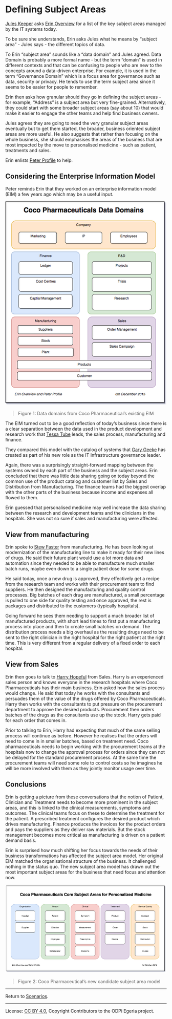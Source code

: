 <!-- SPDX-License-Identifier: CC-BY-4.0 -->
<!-- Copyright Contributors to the ODPi Egeria project. -->
# Defining Subject Areas

[Jules Keeper](../../personas/jules-keeper.md) asks [Erin Overview](../../personas/erin-overview.md) for a list of the key subject areas managed by the IT systems today.

To be sure she understands, Erin asks Jules what he means by “subject area” - Jules says - the different topics of data.

To Erin “subject area” sounds like a “data domain” and Jules agreed.  Data Domain is probably a more formal name - but the term “domain” is used in different contexts and that can be confusing to people who are new to the concepts around a data-driven enterprise.  For example, it is used in the term “Governance Domain” which is a focus area for governance such as data, security or privacy.  He tends to use the term subject area since it seems to be easier for people to remember.

Erin then asks how granular should they go in defining the subject areas - for example, “Address” is a subject area but very fine-grained.  Alternatively, they could start with some broader subject areas (say about 10) that would make it easier to engage the other teams and help find business owners.

Jules agrees they are going to need the very granular subject areas eventually but to get them started, the broader, business oriented subject areas are more useful.  He also suggests that rather than focusing on the whole business, she should emphasises the areas of the business that are most impacted by the move to personalised medicine - such as patient, treatments and sales.

Erin enlists [Peter Profile](../../personas/peter-profile.md) to help.

## Considering the Enterprise Information Model

Peter reminds Erin that they worked on an enterprise information model (EIM) a few years ago which may be a useful input.

![Figure 1](coco-pharmaceuticals-eim-data-domains.png#pagewidth)
> Figure 1: Data domains from Coco Pharmaceutical’s existing EIM

The EIM turned out to be a good reflection of today’s business since there is a clear separation between the
data used in the product development and research work that [Tessa Tube](../../personas/tessa-tube.md) leads, the sales process,
manufacturing and finance.

They compared this model with the catalog of systems that [Gary Geeke](../../personas/gary-geeke.md) has created as part of his
new role as the IT Infrastructure governance leader.

Again, there was a surprisingly straight-forward mapping between the systems owned by each part of the business
and the subject areas.  Erin concluded that there was little data sharing going on today beyond the common
use of the product catalog and customer list by Sales and Distribution from Manufacturing.
The finance teams had the biggest overlap with the other parts of the business because income and expenses all
flowed to them.

Erin guessed that personalised medicine may well increase the data sharing between the research and development
teams and the clinicians in the hospitals.  She was not so sure if sales and manufacturing were affected.

## View from manufacturing

Erin spoke to [Stew Faster](../../personas/stew-faster.md) from manufacturing.
He has been looking at modernization of the manufacturing line
to make it ready for their new lines of drugs.
He said their future plant would use a lot more data and automation
since they needed to be able to manufacture much smaller batch runs,
maybe even down to a single patient dose for some drugs.

He said today, once a new drug is approved, they effectively get a recipe from the research team and works with their
procurement team to find suppliers.  He then designed the manufacturing and quality control processes.
Big batches of each drug are manufactured, a small percentage is pulled to one side for quality testing and once approved,
the rest is packages and distributed to the customers (typically hospitals).

Going forward he sees them needing to support a much broader list of manufactured products, with short
lead times to first put a manufacturing process into place and then to create small batches on demand.
The distribution process needs a big overhaul as the resulting drugs need to be sent to the right clinician
in the right hospital for the right patient at the right time.
This is very different from a regular delivery of a fixed order to each hospital.

## View from Sales

Erin then goes to talk to [Harry Hopeful](../../personas/harry-hopeful.md) from Sales.
Harry is an experienced sales person and knows everyone in the research hospitals where Coco Pharmaceuticals
has their main business.  Erin asked how the sales process would change.
He said that today he works with the consultants and persuades them of the value of the drugs offered by Coco Pharmaceuticals.
Harry then works with the consultants to put pressure on the procurement department to approve the desired products.
Procurement then orders batches of the drugs as the consultants use up the stock.
Harry gets paid for each order that comes in.

Prior to talking to Erin, Harry had expecting that much of the same selling process will continue as before.
However he realises that the orders will need to come in in smaller batches, based on treatment need.
Coco pharmaceuticals needs to begin working with the procurement teams at the hospitals now to change the
approval process for orders since they can not be delayed for the standard procurement process.
At the same time the procurement teams will need some role to control costs so he imagines he will be more involved
with them as they jointly monitor usage over time.

## Conclusions

Erin is getting a picture from these conversations that the notion of Patient, Clinician and Treatment
needs to become more prominent in the subject areas, and this is linked to the clinical measurements, symptoms and outcomes.
The clinical teams focus on these to determine the treatment for the patient.
A prescribed treatment configures the desired product which drives manufacturing.
Finance produces the invoices for the product orders and pays the suppliers as they deliver raw materials.
But the stock management becomes more critical as manufacturing is driven on a patient demand basis.

Erin is surprised how much shifting her focus towards the needs of their business transformations has affected
the subject area model.  Her original EIM matched the organisational structure of the business.
It challenged nothing in the status quo.
The new subject area model has drawn out the most important subject areas for the business that need
focus and attention now.

![Figure 2](coco-pharmaceuticals-core-subject-areas.png#pagewidth)
> Figure 2: Coco Pharmaceutical’s new candidate subject area model


----
Return to [Scenarios](..).


----
License: [CC BY 4.0](https://creativecommons.org/licenses/by/4.0/),
Copyright Contributors to the ODPi Egeria project.

